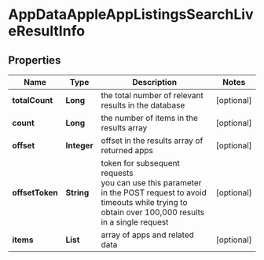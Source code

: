 # AppDataAppleAppListingsSearchLiveResultInfo


## Properties

| Name | Type | Description | Notes |
|------------ | ------------- | ------------- | -------------|
**totalCount** | **Long** | the total number of relevant results in the database |[optional]|
**count** | **Long** | the number of items in the results array |[optional]|
**offset** | **Integer** | offset in the results array of returned apps |[optional]|
**offsetToken** | **String** | token for subsequent requests<br>you can use this parameter in the POST request to avoid timeouts while trying to obtain over 100,000 results in a single request |[optional]|
**items** | **List<AppDataAppleAppListingsSearchLiveItem>** | array of apps and related data |[optional]|